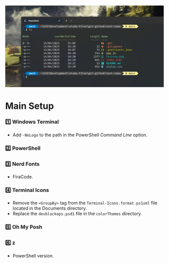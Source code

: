 ![Windows Terminal screenshot](images/header-image.png)

# Main Setup

### 1️⃣ Windows Terminal

- Add `-NoLogo` to the path in the PowerShell *Command Line* option.

### 2️⃣ PowerShell

### 3️⃣ Nerd Fonts

- FiraCode.

### 4️⃣ Terminal Icons

- Remove the `<GroupBy>` tag from the `Terminal-Icons.format.ps1xml` file located in the Documents directory.
- Replace the `devblackops.psd1` file in the `colorThemes` directory.

### 5️⃣ Oh My Posh

### 6️⃣ z

- PowerShell version.